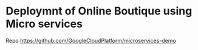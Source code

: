 # Deploymnt of Online Boutique using Micro services
Repo https://github.com/GoogleCloudPlatform/microservices-demo
